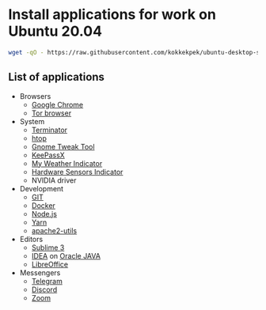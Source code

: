 # Install applications for work on Ubuntu 20.04
```sh
wget -qO - https://raw.githubusercontent.com/kokkekpek/ubuntu-desktop-setup/master/ubuntu-desktop-setup.sh | bash -
```

## List of applications
* Browsers
  * [Google Chrome](https://www.google.ru/intl/en/chrome)
  * [Tor browser](https://www.torproject.org/download)
* System
  * [Terminator](https://github.com/gnome-terminator/terminator)
  * [htop](https://github.com/htop-dev/htop)
  * [Gnome Tweak Tool](https://wiki.gnome.org/Apps/Tweaks)
  * [KeePassX](https://www.keepassx.org)
  * [My Weather Indicator](https://github.com/atareao/my-weather-indicator)
  * [Hardware Sensors Indicator](https://github.com/alexmurray/indicator-sensors)
  * NVIDIA driver
* Development
  * [GIT](https://git-scm.com)
  * [Docker](https://www.docker.com)
  * [Node.js](https://nodejs.org)
  * [Yarn](https://yarnpkg.com)
  * [apache2-utils](http://httpd.apache.org)
* Editors
  * [Sublime 3](https://www.sublimetext.com/3)
  * [IDEA](https://www.jetbrains.com) on [Oracle JAVA](https://www.oracle.com/java/technologies)
  * [LibreOffice](https://www.libreoffice.org)
* Messengers
  * [Telegram](https://telegram.org)
  * [Discord](https://discord.com)
  * [Zoom](https://zoom.us)